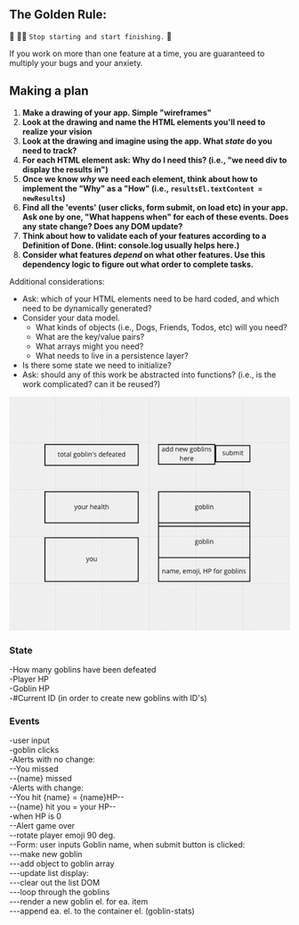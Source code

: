 ## The Golden Rule:

🦸 🦸‍♂️ `Stop starting and start finishing.` 🏁

If you work on more than one feature at a time, you are guaranteed to multiply your bugs and your anxiety.

## Making a plan

1. **Make a drawing of your app. Simple "wireframes"**
1. **Look at the drawing and name the HTML elements you'll need to realize your vision**
1. **Look at the drawing and imagine using the app. What _state_ do you need to track?**
1. **For each HTML element ask: Why do I need this? (i.e., "we need div to display the results in")**
1. **Once we know _why_ we need each element, think about how to implement the "Why" as a "How" (i.e., `resultsEl.textContent = newResults`)**
1. **Find all the 'events' (user clicks, form submit, on load etc) in your app. Ask one by one, "What happens when" for each of these events. Does any state change? Does any DOM update?**
1. **Think about how to validate each of your features according to a Definition of Done. (Hint: console.log usually helps here.)**
1. **Consider what features _depend_ on what other features. Use this dependency logic to figure out what order to complete tasks.**

Additional considerations:

-   Ask: which of your HTML elements need to be hard coded, and which need to be dynamically generated?
-   Consider your data model.
    -   What kinds of objects (i.e., Dogs, Friends, Todos, etc) will you need?
    -   What are the key/value pairs?
    -   What arrays might you need?
    -   What needs to live in a persistence layer?
-   Is there some state we need to initialize?
-   Ask: should any of this work be abstracted into functions? (i.e., is the work complicated? can it be reused?)

![wireframe](/assets/wireframe.png)

### State

-How many goblins have been defeated<br>
-Player HP<br>
-Goblin HP<br>
-#Current ID (in order to create new goblins with ID's)<br>

### Events

-user input<br>
-goblin clicks<br>
-Alerts with no change:<br>
--You missed<br>
--{name} missed<br>
-Alerts with change:<br>
--You hit {name} = {name}HP--<br>
--{name} hit you = your HP--<br>
-when HP is 0<br>
--Alert game over<br>
--rotate player emoji 90 deg.<br>
--Form: user inputs Goblin name, when submit button is clicked:<br>
---make new goblin<br>
---add object to goblin array<br>
---update list display:<br>
---clear out the list DOM<br>
---loop through the goblins<br>
---render a new goblin el. for ea. item<br>
---append ea. el. to the container el. (goblin-stats)<br>
